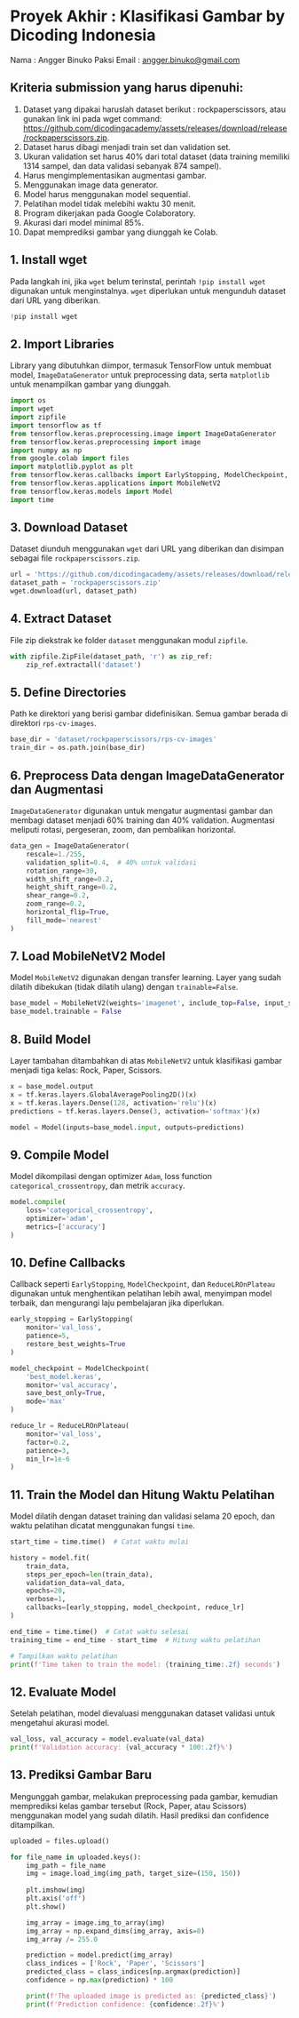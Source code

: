 # Proyek Akhir : Klasifikasi Gambar by Dicoding Indonesia
Nama : Angger Binuko Paksi
Email : angger.binuko@gmail.com

## Kriteria submission yang harus dipenuhi:
1. Dataset yang dipakai haruslah dataset berikut : rockpaperscissors, atau gunakan link ini pada wget command: https://github.com/dicodingacademy/assets/releases/download/release/rockpaperscissors.zip.
2. Dataset harus dibagi menjadi train set dan validation set.
3. Ukuran validation set harus 40% dari total dataset (data training memiliki 1314 sampel, dan data validasi sebanyak 874 sampel).
4. Harus mengimplementasikan augmentasi gambar.
5. Menggunakan image data generator.
6. Model harus menggunakan model sequential.
7. Pelatihan model tidak melebihi waktu 30 menit.
8. Program dikerjakan pada Google Colaboratory.
9. Akurasi dari model minimal 85%.
10. Dapat memprediksi gambar yang diunggah ke Colab.

## 1. Install wget
Pada langkah ini, jika `wget` belum terinstal, perintah `!pip install wget` digunakan untuk menginstalnya. `wget` diperlukan untuk mengunduh dataset dari URL yang diberikan.

```python
!pip install wget
```

## 2. Import Libraries
Library yang dibutuhkan diimpor, termasuk TensorFlow untuk membuat model, `ImageDataGenerator` untuk preprocessing data, serta `matplotlib` untuk menampilkan gambar yang diunggah.

```python
import os
import wget
import zipfile
import tensorflow as tf
from tensorflow.keras.preprocessing.image import ImageDataGenerator
from tensorflow.keras.preprocessing import image
import numpy as np
from google.colab import files
import matplotlib.pyplot as plt
from tensorflow.keras.callbacks import EarlyStopping, ModelCheckpoint, ReduceLROnPlateau
from tensorflow.keras.applications import MobileNetV2
from tensorflow.keras.models import Model
import time
```

## 3. Download Dataset
Dataset diunduh menggunakan `wget` dari URL yang diberikan dan disimpan sebagai file `rockpaperscissors.zip`.

```python
url = 'https://github.com/dicodingacademy/assets/releases/download/release/rockpaperscissors.zip'
dataset_path = 'rockpaperscissors.zip'
wget.download(url, dataset_path)
```

## 4. Extract Dataset
File zip diekstrak ke folder `dataset` menggunakan modul `zipfile`.

```python
with zipfile.ZipFile(dataset_path, 'r') as zip_ref:
    zip_ref.extractall('dataset')
```

## 5. Define Directories
Path ke direktori yang berisi gambar didefinisikan. Semua gambar berada di direktori `rps-cv-images`.

```python
base_dir = 'dataset/rockpaperscissors/rps-cv-images'
train_dir = os.path.join(base_dir)
```

## 6. Preprocess Data dengan ImageDataGenerator dan Augmentasi
`ImageDataGenerator` digunakan untuk mengatur augmentasi gambar dan membagi dataset menjadi 60% training dan 40% validation. Augmentasi meliputi rotasi, pergeseran, zoom, dan pembalikan horizontal.

```python
data_gen = ImageDataGenerator(
    rescale=1./255,
    validation_split=0.4,  # 40% untuk validasi
    rotation_range=30,
    width_shift_range=0.2,
    height_shift_range=0.2,
    shear_range=0.2,
    zoom_range=0.2,
    horizontal_flip=True,
    fill_mode='nearest'
)
```

## 7. Load MobileNetV2 Model
Model `MobileNetV2` digunakan dengan transfer learning. Layer yang sudah dilatih dibekukan (tidak dilatih ulang) dengan `trainable=False`.

```python
base_model = MobileNetV2(weights='imagenet', include_top=False, input_shape=(150, 150, 3))
base_model.trainable = False
```

## 8. Build Model
Layer tambahan ditambahkan di atas `MobileNetV2` untuk klasifikasi gambar menjadi tiga kelas: Rock, Paper, Scissors.

```python
x = base_model.output
x = tf.keras.layers.GlobalAveragePooling2D()(x)
x = tf.keras.layers.Dense(128, activation='relu')(x)
predictions = tf.keras.layers.Dense(3, activation='softmax')(x)

model = Model(inputs=base_model.input, outputs=predictions)
```

## 9. Compile Model
Model dikompilasi dengan optimizer `Adam`, loss function `categorical_crossentropy`, dan metrik `accuracy`.

```python
model.compile(
    loss='categorical_crossentropy',
    optimizer='adam',
    metrics=['accuracy']
)
```

## 10. Define Callbacks
Callback seperti `EarlyStopping`, `ModelCheckpoint`, dan `ReduceLROnPlateau` digunakan untuk menghentikan pelatihan lebih awal, menyimpan model terbaik, dan mengurangi laju pembelajaran jika diperlukan.

```python
early_stopping = EarlyStopping(
    monitor='val_loss',
    patience=5,
    restore_best_weights=True
)

model_checkpoint = ModelCheckpoint(
    'best_model.keras',
    monitor='val_accuracy',
    save_best_only=True,
    mode='max'
)

reduce_lr = ReduceLROnPlateau(
    monitor='val_loss',
    factor=0.2,
    patience=3,
    min_lr=1e-6
)
```

## 11. Train the Model dan Hitung Waktu Pelatihan
Model dilatih dengan dataset training dan validasi selama 20 epoch, dan waktu pelatihan dicatat menggunakan fungsi `time`. 

```python
start_time = time.time()  # Catat waktu mulai

history = model.fit(
    train_data,
    steps_per_epoch=len(train_data),
    validation_data=val_data,
    epochs=20,
    verbose=1,
    callbacks=[early_stopping, model_checkpoint, reduce_lr]
)

end_time = time.time()  # Catat waktu selesai
training_time = end_time - start_time  # Hitung waktu pelatihan

# Tampilkan waktu pelatihan
print(f'Time taken to train the model: {training_time:.2f} seconds')
```

## 12. Evaluate Model
Setelah pelatihan, model dievaluasi menggunakan dataset validasi untuk mengetahui akurasi model.

```python
val_loss, val_accuracy = model.evaluate(val_data)
print(f'Validation accuracy: {val_accuracy * 100:.2f}%')
```

## 13. Prediksi Gambar Baru
Mengunggah gambar, melakukan preprocessing pada gambar, kemudian memprediksi kelas gambar tersebut (Rock, Paper, atau Scissors) menggunakan model yang sudah dilatih. Hasil prediksi dan confidence ditampilkan.

```python
uploaded = files.upload()

for file_name in uploaded.keys():
    img_path = file_name
    img = image.load_img(img_path, target_size=(150, 150))
    
    plt.imshow(img)
    plt.axis('off')
    plt.show()

    img_array = image.img_to_array(img)
    img_array = np.expand_dims(img_array, axis=0)
    img_array /= 255.0

    prediction = model.predict(img_array)
    class_indices = ['Rock', 'Paper', 'Scissors']
    predicted_class = class_indices[np.argmax(prediction)]
    confidence = np.max(prediction) * 100

    print(f'The uploaded image is predicted as: {predicted_class}')
    print(f'Prediction confidence: {confidence:.2f}%')
```


